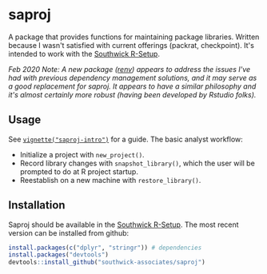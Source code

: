 
# saproj

A package that provides functions for  maintaining package libraries. Written because I wasn't satisfied with current offerings (packrat, checkpoint). It's intended to work with the [Southwick R-Setup](https://github.com/southwick-associates/R-setup).

*Feb 2020 Note: A new package ([renv](https://rstudio.github.io/renv/index.html)) appears to address the issues I've had with previous dependency management solutions, and it may serve as a good replacement for saproj. It appears to have a similar philosophy and it's almost certainly more robust (having been developed by Rstudio folks).*

## Usage

See [`vignette("saproj-intro")`](vignettes/saproj-intro.md) for a guide. The basic analyst workflow:

- Initialize a project with `new_project()`.
- Record library changes with `snapshot_library()`, which the user will be prompted to do at R project startup.
- Reestablish on a new machine with `restore_library()`.

## Installation

Saproj should be available in the [Southwick R-Setup](https://github.com/southwick-associates/R-setup). The most recent version can be installed from github:

``` r
install.packages(c("dplyr", "stringr")) # dependencies
install.packages("devtools")
devtools::install_github("southwick-associates/saproj")
```
